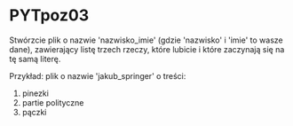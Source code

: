 # PYTpoz03

Stwórzcie plik o nazwie 'nazwisko_imie' (gdzie 'nazwisko' i 'imie' to wasze dane), zawierający listę trzech rzeczy, które lubicie i które zaczynają się na tę samą literę.

Przykład: 
plik o nazwie 'jakub_springer' o treści:
1. pinezki
2. partie polityczne
3. pączki
  
